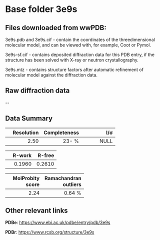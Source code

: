 # Base folder 3e9s

## Files downloaded from wwPDB:

3e9s.pdb and 3e9s.cif - contain the coordinates of the threedimensional molecular model, and can be viewed with, for example, Coot or Pymol.

3e9s-sf.cif - contains deposited diffraction data for this PDB entry, if the structure has been solved with X-ray or neutron crystallography.

3e9s.mtz - contains structure factors after automatic refinement of molecular model against the diffraction data.

## Raw diffraction data

--<br> 

## Data Summary
|   | Resolution | Completeness| I/$\boldsymbol{\sigma}$ |
|---|-------------:|----------------:|--------------:|
|   |2.50|  23- %|<img width=50/>NULL |

|   | **R-work**| **R-free**   
|---|-------------:|----------------:|           
||0.1960|0.2610|

|   |**MolProbity<br>score**| **Ramachandran<br>outliers** 
|---|-------------:|----------------:|
||2.24|0.64 %|

## Other relevant links 
**PDBe**:  https://www.ebi.ac.uk/pdbe/entry/pdb/3e9s
 
**PDBr**: https://www.rcsb.org/structure/3e9s 

